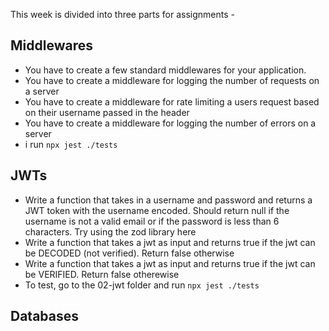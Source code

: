 This week is divided into three parts for assignments -

## Middlewares

- You have to create a few standard middlewares for your application.
- You have to create a middleware for logging the number of requests on a server
- You have to create a middleware for rate limiting a users request based on their username passed in the header
- You have to create a middleware for logging the number of errors on a server
- i run `npx jest ./tests`

## JWTs

- Write a function that takes in a username and password and returns a JWT token with the username encoded. Should return null if the username is not a valid email or if the password is less than 6 characters. Try using the zod library here
- Write a function that takes a jwt as input and returns true if the jwt can be DECODED (not verified). Return false otherwise
- Write a function that takes a jwt as input and returns true if the jwt can be VERIFIED. Return false otherewise
- To test, go to the 02-jwt folder and run `npx jest ./tests`

## Databases
